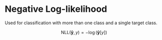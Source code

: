 # Negative Log-likelihood

Used for classification with more than one class and a single target class.

$$\text{NLL}(\boldsymbol{\hat{y}}, y) = -\log(\boldsymbol{\hat{y}}[y])$$
